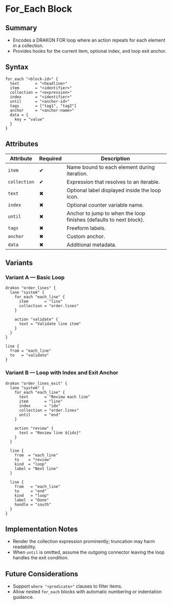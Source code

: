 # For_Each Block

## Summary

- Encodes a DRAKON FOR loop where an action repeats for each element in a collection.
- Provides hooks for the current item, optional index, and loop exit anchor.

## Syntax

```hcl
for_each "<block-id>" {
  text       = "<headline>"
  item       = "<identifier>"
  collection = "<expression>"
  index      = "<identifier>"
  until      = "<anchor-id>"
  tags       = ["tag1", "tag2"]
  anchor     = "<anchor-name>"
  data = {
    key = "value"
  }
}
```

## Attributes

| Attribute | Required | Description |
|-----------|----------|-------------|
| `item` | ✔ | Name bound to each element during iteration. |
| `collection` | ✔ | Expression that resolves to an iterable. |
| `text` | ✖ | Optional label displayed inside the loop icon. |
| `index` | ✖ | Optional counter variable name. |
| `until` | ✖ | Anchor to jump to when the loop finishes (defaults to next block). |
| `tags` | ✖ | Freeform labels. |
| `anchor` | ✖ | Custom anchor. |
| `data` | ✖ | Additional metadata. |

## Variants

### Variant A — Basic Loop

```hcl
drakon "order_lines" {
  lane "system" {
    for_each "each_line" {
      item       = "line"
      collection = "order.lines"
    }

    action "validate" {
      text = "Validate line item"
    }
  }
}

line {
  from = "each_line"
  to   = "validate"
}
```

### Variant B — Loop with Index and Exit Anchor

```hcl
drakon "order_lines_exit" {
  lane "system" {
    for_each "each_line" {
      text       = "Review each line"
      item       = "line"
      index      = "idx"
      collection = "order.lines"
      until      = "end"
    }

    action "review" {
      text = "Review line ${idx}"
    }
  }

  line {
    from  = "each_line"
    to    = "review"
    kind  = "loop"
    label = "Next line"
  }

  line {
    from   = "each_line"
    to     = "end"
    kind   = "loop"
    label  = "Done"
    handle = "south"
  }
}
```

## Implementation Notes

- Render the collection expression prominently; truncation may harm readability.
- When `until` is omitted, assume the outgoing connector leaving the loop handles the exit condition.

## Future Considerations

- Support `where "<predicate>"` clauses to filter items.
- Allow nested `for_each` blocks with automatic numbering or indentation guidance.
